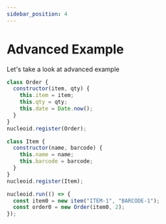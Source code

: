 ```yaml
---
sidebar_position: 4
---
```


# Advanced Example

Let's take a look at advanced example

```javascript
class Order {
  constructor(item, qty) {
    this.item = item;
    this.qty = qty;
    this.date = Date.now();
  }
}
nucleoid.register(Order);

class Item {
  constructor(name, barcode) {
    this.name = name;
    this.barcode = barcode;
  }
}
nucleoid.register(Item);

nucleoid.run(() => {
  const item0 = new item("ITEM-1", "BARCODE-1");
  const order0 = new Order(item0, 2);
});
```
